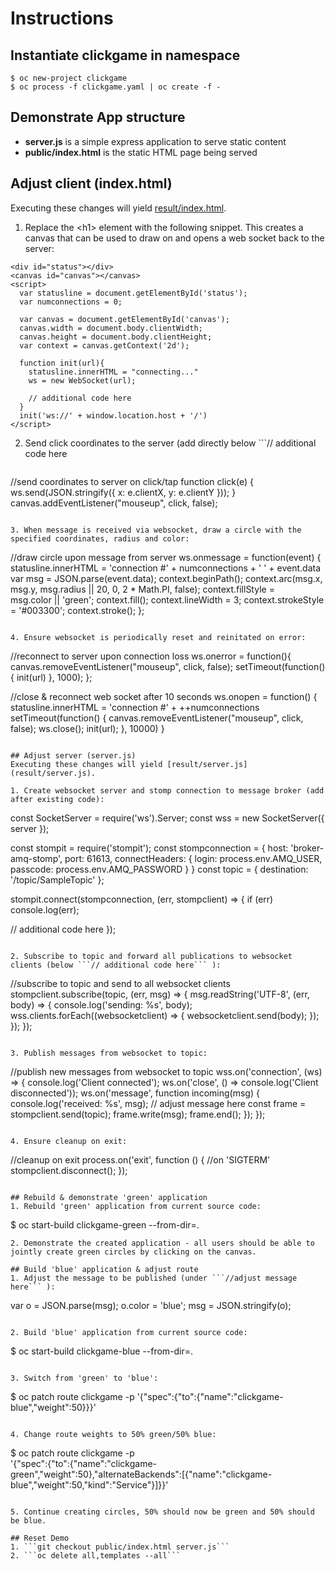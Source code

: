# Instructions

## Instantiate clickgame in namespace
```
$ oc new-project clickgame
$ oc process -f clickgame.yaml | oc create -f -
```

## Demonstrate App structure
* **server.js** is a simple express application to serve static content
* **public/index.html** is the static HTML page being served

## Adjust client (index.html)
Executing these changes will yield [result/index.html](result/index.html).

1. Replace the &lt;h1> element with the following snippet. This creates a canvas that can be used to draw on and opens a web socket back to the server:
```
<div id="status"></div>
<canvas id="canvas"></canvas>
<script>
  var statusline = document.getElementById('status');
  var numconnections = 0;

  var canvas = document.getElementById('canvas');
  canvas.width = document.body.clientWidth;
  canvas.height = document.body.clientHeight;
  var context = canvas.getContext('2d');

  function init(url){
    statusline.innerHTML = "connecting..."
    ws = new WebSocket(url);

    // additional code here
  }
  init('ws://' + window.location.host + '/')
</script>
```

2. Send click coordinates to the server (add directly below ```// additional code here
``` ):
```
//send coordinates to server on click/tap
function click(e) {
  ws.send(JSON.stringify({ x: e.clientX, y: e.clientY }));
}
canvas.addEventListener("mouseup", click, false);
```

3. When message is received via websocket, draw a circle with the specified coordinates, radius and color:
```
//draw circle upon message from server
ws.onmessage = function(event) {
  statusline.innerHTML = 'connection #' + numconnections + ' ' +  event.data
  var msg = JSON.parse(event.data);
  context.beginPath();
  context.arc(msg.x, msg.y, msg.radius || 20, 0, 2 * Math.PI, false);
  context.fillStyle = msg.color || 'green';
  context.fill();
  context.lineWidth = 3;
  context.strokeStyle = '#003300';
  context.stroke();
};
```

4. Ensure websocket is periodically reset and reinitated on error:
```
//reconnect to server upon connection loss
ws.onerror = function(){
  canvas.removeEventListener("mouseup", click, false);
  setTimeout(function(){ init(url) }, 1000);
};

//close & reconnect web socket after 10 seconds
ws.onopen = function() {
  statusline.innerHTML = 'connection #' + ++numconnections
  setTimeout(function() {
    canvas.removeEventListener("mouseup", click, false);
    ws.close();
    init(url);
  }, 10000)
}
```

## Adjust server (server.js)
Executing these changes will yield [result/server.js](result/server.js).

1. Create websocket server and stomp connection to message broker (add after existing code):
```
const SocketServer = require('ws').Server;
const wss = new SocketServer({ server });

const stompit = require('stompit');
const stompconnection = {
  host: 'broker-amq-stomp',
  port: 61613,
  connectHeaders: {
    login: process.env.AMQ_USER,
    passcode: process.env.AMQ_PASSWORD
  }
}
const topic = { destination: '/topic/SampleTopic' };

stompit.connect(stompconnection, (err, stompclient) => {
  if (err) console.log(err);

  // additional code here
});
```

2. Subscribe to topic and forward all publications to websocket clients (below ```// additional code here``` ):
```
//subscribe to topic and send to all websocket clients
stompclient.subscribe(topic, (err, msg) => {
  msg.readString('UTF-8', (err, body) => {
    console.log('sending: %s', body);
    wss.clients.forEach((websocketclient) => { websocketclient.send(body); });
  });
});
```

3. Publish messages from websocket to topic:
```
//publish new messages from websocket to topic
wss.on('connection', (ws) => {
  console.log('Client connected');
  ws.on('close', () => console.log('Client disconnected'));
  ws.on('message', function incoming(msg) {
    console.log('received: %s', msg);
    // adjust message here
    const frame = stompclient.send(topic);
    frame.write(msg);
    frame.end();
  });
});
```

4. Ensure cleanup on exit:
```
//cleanup on exit
process.on('exit', function () { //on 'SIGTERM'
  stompclient.disconnect();
});
```

## Rebuild & demonstrate 'green' application
1. Rebuild 'green' application from current source code:
```
$ oc start-build clickgame-green --from-dir=.
```
2. Demonstrate the created application - all users should be able to jointly create green circles by clicking on the canvas.

## Build 'blue' application & adjust route
1. Adjust the message to be published (under ```//adjust message here``` ):
```
var o = JSON.parse(msg);
o.color = 'blue';
msg = JSON.stringify(o);
```

2. Build 'blue' application from current source code:
```
$ oc start-build clickgame-blue --from-dir=.
```

3. Switch from 'green' to 'blue':
```
$ oc patch route clickgame -p '{"spec":{"to":{"name":"clickgame-blue","weight":50}}}'
```

4. Change route weights to 50% green/50% blue:
```
$ oc patch route clickgame -p \
'{"spec":{"to":{"name":"clickgame-green","weight":50},"alternateBackends":[{"name":"clickgame-blue","weight":50,"kind":"Service"}]}}'
```

5. Continue creating circles, 50% should now be green and 50% should be blue.

## Reset Demo
1. ```git checkout public/index.html server.js```
2. ```oc delete all,templates --all```
